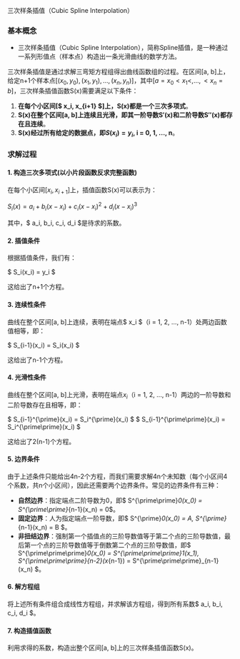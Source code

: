三次样条插值（Cubic Spline Interpolation）
### 基本概念
- 三次样条插值（Cubic Spline Interpolation），简称Spline插值，是一种通过一系列形值点（样本点）构造出一条光滑曲线的数学方法。

三次样条插值是通过求解三弯矩方程组得出曲线函数组的过程。在区间[a, b]上，给定n+1个样本点$[(x_0, y_0), (x_1, y_1), ..., (x_n, y_n)]$，其中$[a = x_0 < x_1 < , ..., < x_n = b]$，三次样条插值函数S(x)需要满足以下条件：

1. **在每个小区间[$ x_i, x_{i+1} $]上，S(x)都是一个三次多项式**。
2. **S(x)在整个区间[a, b]上连续且光滑，即其一阶导数S′(x)和二阶导数S″(x)都存在且连续**。
3. **S(x)经过所有给定的数据点，即$S(x_i) = y_i$, i = 0, 1, ..., n**。

### 求解过程

#### 1. 构造三次多项式(以小片段函数反求完整函数)

在每个小区间$[x_i, x_{i+1}]$上，插值函数S(x)可以表示为：

$S_i(x) = a_i + b_i(x - x_i) + c_i(x - x_i)^2 + d_i(x - x_i)^3$

其中，$ a_i, b_i, c_i, d_i $是待求的系数。

#### 2. 插值条件

根据插值条件，我们有：

$ S_i(x_i) = y_i $

这给出了n+1个方程。

#### 3. 连续性条件

曲线在整个区间[a, b]上连续，表明在端点$ x_i $（i = 1, 2, ..., n-1）处两边函数值相等，即：

$ S_{i-1}(x_i) = S_i(x_i) $

这给出了n-1个方程。

#### 4. 光滑性条件

曲线在整个区间[a, b]上光滑，表明在端点$x_i$（i = 1, 2, ..., n-1）两边的一阶导数和二阶导数存在且相等，即：

$ S_{i-1}^{\prime}(x_i) = S_i^{\prime}(x_i) $
$ S_{i-1}^{\prime\prime}(x_i) = S_i^{\prime\prime}(x_i) $

这给出了2(n-1)个方程。

#### 5. 边界条件

由于上述条件只能给出4n-2个方程，而我们需要求解4n个未知数（每个小区间4个系数，共n个小区间），因此还需要两个边界条件。常见的边界条件有三种：

- **自然边界**：指定端点二阶导数为0，即$ S^{\prime\prime}_0(x_0) = S^{\prime\prime}_{n-1}(x_n) = 0$。
- **固定边界**：人为指定端点一阶导数，即$ S^{\prime}_0(x_0) = A, S^{\prime}_{n-1}(x_n) = B $。
- **非扭结边界**：强制第一个插值点的三阶导数值等于第二个点的三阶导数值，最后第一个点的三阶导数值等于倒数第二个点的三阶导数值，即$ S^{\prime\prime\prime}_0(x_0) = S^{\prime\prime\prime}_1(x_1), S^{\prime\prime\prime}_{n-2}(x_{n-1}) = S^{\prime\prime\prime}_{n-1}(x_n) $。

#### 6. 解方程组

将上述所有条件组合成线性方程组，并求解该方程组，得到所有系数$ a_i, b_i, c_i, d_i $。

#### 7. 构造插值函数

利用求得的系数，构造出整个区间[a, b]上的三次样条插值函数S(x)。

